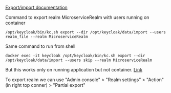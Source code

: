 [Export/import documentation](https://www.keycloak.org/server/importExport)

Command to export realm MicroserviceRealm with users running on container
```shell
/opt/keycloak/bin/kc.sh export --dir /opt/keycloak/data/import --users realm_file --realm MicroserviceRealm
```

Same command to run from shell
```shell
docker exec -it keycloak /opt/keycloak/bin/kc.sh export --dir /opt/keycloak/data/import --users skip --realm MicroserviceRealm
```

But this works only on running application but not container. [Link](https://github.com/keycloak/keycloak/issues/20442) 
 
To export realm we can use "Admin console" > "Realm settings" > "Action" (in right top conner) > "Partial export"  